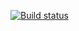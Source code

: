 [![Build status](https://ci.appveyor.com/api/projects/status/3abl6to7vwshce7o?svg=true)](https://ci.appveyor.com/project/tatsuya/xaml-advanced)
